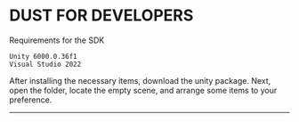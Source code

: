 # **DUST FOR DEVELOPERS**


Requirements for the SDK
```
Unity 6000.0.36f1
Visual Studio 2022
```
After installing the necessary items, download the unity package. Next, open the folder, locate the empty scene, and arrange some items to your preference.
____________________________________________________________________________________________________________________________________________________________
